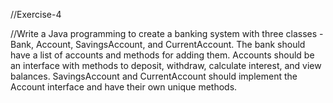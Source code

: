 //Exercise-4

//Write a Java programming to create a banking system with three classes - Bank, Account, SavingsAccount, 
and CurrentAccount. The bank should have a list of accounts and methods for adding them. Accounts should 
be an interface with methods to deposit, withdraw, calculate interest, and view balances. 
SavingsAccount and CurrentAccount should implement the Account interface and have their own unique methods.
